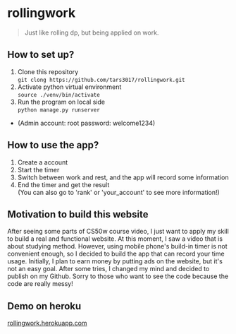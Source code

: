 # rollingwork
> Just like rolling dp, but being applied on work.
## How to set up?
1. Clone this repository  
`git clong https://github.com/tars3017/rollingwork.git`
2. Activate python virtual environment  
`source ./venv/bin/activate`
3. Run the program on local side  
`python manage.py runserver`  
* (Admin account: root  password: welcome1234)

## How to use the app?
1. Create a account
2. Start the timer
3. Switch between work and rest, and the app will record some information
4. End the timer and get the result  
(You can also go to 'rank' or 'your_account' to see more information!)

## Motivation to build this website
After seeing some parts of CS50w course video, I just want to apply my skill to 
build a real and functional website. At this moment, I saw a video that is 
about studying method. However, using mobile phone's build-in timer is not 
convenient enough, so I decided to build the app that can record your time usage.
Initially, I plan to earn money by putting ads on the website, but
it's not an easy goal. After some tries, I changed my mind and decided to 
publish on my Github. Sorry to those who want to see the code because the 
code are really messy!

## Demo on heroku
[rollingwork.herokuapp.com](https://rollingwork.herokuapp.com/)
